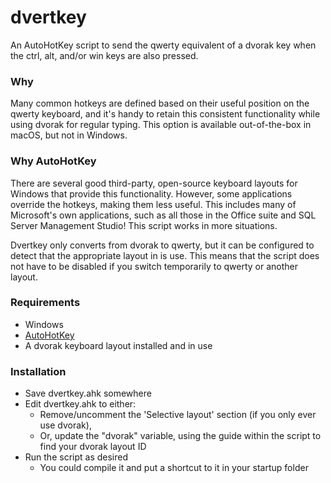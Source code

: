 # dvertkey
An AutoHotKey script to send the qwerty equivalent of a dvorak key when the ctrl, alt, and/or win keys are also pressed.

### Why
Many common hotkeys are defined based on their useful position on the qwerty keyboard, and it's handy to retain this consistent functionality while using dvorak for regular typing. This option is available out-of-the-box in macOS, but not in Windows.

### Why AutoHotKey
There are several good third-party, open-source keyboard layouts for Windows that provide this functionality. However, some applications override the hotkeys, making them less useful. This includes many of Microsoft's own applications, such as all those in the Office suite and SQL Server Management Studio! This script works in more situations.

Dvertkey only converts from dvorak to qwerty, but it can be configured to detect that the appropriate layout in is use. This means that the script does not have to be disabled if you switch temporarily to qwerty or another layout.

### Requirements
* Windows
* [AutoHotKey](https://www.autohotkey.com)
* A dvorak keyboard layout installed and in use

### Installation
* Save dvertkey.ahk somewhere
* Edit dvertkey.ahk to either:
  * Remove/uncomment the 'Selective layout' section (if you only ever use dvorak),
  * Or, update the "dvorak" variable, using the guide within the script to find your dvorak layout ID
* Run the script as desired
  * You could compile it and put a shortcut to it in your startup folder
